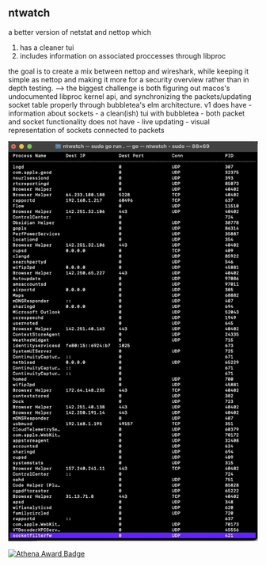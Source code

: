 ## ntwatch
a better version of netstat and nettop which 
1. has a cleaner tui
2. includes information on associated proccesses through libproc


the goal is to create a mix between nettop and wireshark, while keeping it simple as nettop and making it more for 
a security overview rather than in depth testing.
 --> the biggest challenge is both figuring out macos's undocumented libproc kernel api, and synchronizing the packets/updating socket table properly through bubbletea's 
     elm architecture.
v1
    does have
        - information about sockets
        - a clean(ish) tui with bubbletea
        - both packet and socket functionality
    does not have
        - live updating
        - visual representation of sockets connected to packets

![img](./pics_for_readme/v1_ntwatch.png)
    
[![Athena Award Badge](https://img.shields.io/endpoint?url=https%3A%2F%2Faward.athena.hackclub.com%2Fapi%2Fbadge)](https://award.athena.hackclub.com?utm_source=readme)